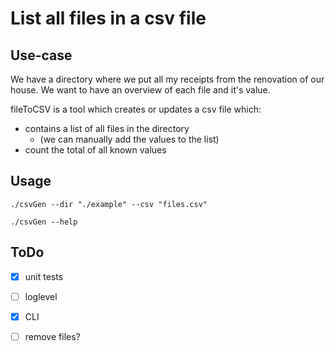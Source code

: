 # List all files in a csv file

## Use-case

We have a directory where we put all my receipts from the renovation of our house.
We want to have an overview of each file and it's value.

fileToCSV is a tool which creates or updates a csv file which:

- contains a list of all files in the directory
  - (we can manually add the values to the list)
- count the total of all known values

## Usage

```shell
./csvGen --dir "./example" --csv "files.csv"

./csvGen --help
```

## ToDo

- [x] unit tests
- [ ] loglevel
- [x] CLI
- [ ] remove files?


